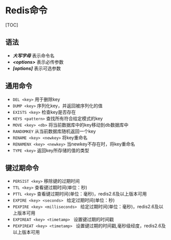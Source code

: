 # Redis命令

[TOC]

## 语法

- ***大写字母*** 表示命令名 
- ***\<options>*** 表示必传参数
- ***[options]*** 表示可选参数

## 通用命令

- `DEL <key>` 用于删除key
- `DUMP <key>` 序列化key，并返回被序列化的值
- `EXISTS <key>` 检查key是否存在
- `KEYS <pattern>` 查找所有符合给定模式的key
- `MOVE <key> <db>` 将当前数据库中的key移动到db数据库中
- `RANDOMKEY` 从当前数据库随机返回一个key
- `RENAME <key> <newkey>` 将key重命名
- `RENAMENX <key> <newkey>` 当newkey不存在时，将key重命名
- `TYPE <key>` 返回key所存储的值的类型

## 键过期命令

- `PERSIST <key>` 移除键的过期时间
- `TTL <key>` 查看键过期时间(单位：秒)
- `PTTL <key>` 查看键过期时间(单位：毫秒)，redis2.6及以上版本可用
- `EXPIRE <key> <seconds> ` 给定过期时间(单位：秒)
- `PEXPIRE <key> <milliseconds> ` 给定过期时间(单位：毫秒)，redis2.6及以上版本可用
- `EXPIREAT <key> <timetamp> ` 设置键过期的时间戳
- `PEXPIREAT <key> <timetamp> ` 设置键过期的时间戳,毫秒级经度，redis2.6及以上版本可用

